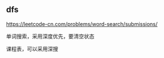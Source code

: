 ## dfs

https://leetcode-cn.com/problems/word-search/submissions/

单词搜索，采用深度优先，要清空状态



课程表，可以采用深搜


